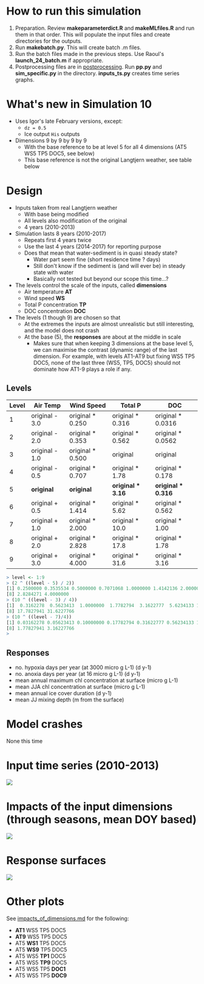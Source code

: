 # How to run this simulation

1. Preparation. Review **makeparameterdict.R** and **makeMLfiles.R** and run
   them in that order. This will populate the input files and create
   directories for the outputs.
1. Run **makebatch.py**. This will create batch .m files.
1. Run the batch files made in the previous steps. Use Raoul's
   **launch\_24\_batch.m** if appropriate.
1. Postprocessing files are in [postprocessing](postprocessing). Run
   **pp.py** and **sim_specific.py** in the
   directory. **inputs_ts.py** creates time series graphs.

# What's new in Simulation 10

* Uses Igor's late February versions, except:
  * `dz = 0.5`
  * Ice output `His` outputs
* Dimensions 9 by 9 by 9 by 9
  * With the base reference to be at level 5 for all 4 dimensions
    (AT5 WS5 TP5 DOC5, see below)
  * This base reference is not the original Langtjern weather, see
    table below

# Design

* Inputs taken from real Langtjern weather
  * With base being modified
  * All levels also modification of the original
  * 4 years (2010-2013)
* Simulation lasts 8 years (2010-2017)
  * Repeats first 4 years twice
  * Use the last 4 years (2014-2017) for reporting purpose
  * Does that mean that water-sediment is in quasi steady state?
    * Water part seem fine (short residence time ? days)
	* Still don't know if the sediment is (and will ever be) in steady
      state with water
	* Basically not tested but beyond our scope this time...?
* The levels control the scale of the inputs, called **dimensions**
  * Air temperature **AT**
  * Wind speed **WS**
  * Total P concentration **TP**
  * DOC concentration **DOC**
* The levels (1 though 9) are chosen so that
  * At the extremes the inputs are almost unrealistic but still
    interesting, and the model does not crash
  * At the base (5), the **responses** are about at the middle in
    scale
	  * Makes sure that when keeping 3 dimensions at the base level 5,
        we can maximise the contrast (dynamic range) of the last
        dimension. For example, with levels AT1-AT9 but fixing WS5 TP5
        DOC5, none of the last three (WS5, TP5, DOC5) should not
        dominate how AT1-9 plays a role if any.

## Levels

Level | Air Temp   | Wind Speed       | Total P             | DOC
--- | ------------ | ---------------- | ------------------- | -----------------
1 | original - 3.0 | original * 0.250 | original * 0.316    | original * 0.0316
2 | original - 2.0 | original * 0.353 | original * 0.562    | original * 0.0562
3 | original - 1.0 | original * 0.500 | original         | original
4 | original - 0.5 | original * 0.707 | original * 1.78     | original * 0.178
5 | **original**   | **original**     | **original * 3.16** | **original * 0.316**
6 | original + 0.5 | original * 1.414 | original * 5.62     | original * 0.562
7 | original + 1.0 | original * 2.000 | original * 10.0     | original * 1.00
8 | original + 2.0 | original * 2.828 | original * 17.8     | original * 1.78
9 | original + 3.0 | original * 4.000 | original * 31.6     | original * 3.16

```R
> level <- 1:9
> (2 ^ ((level - 5) / 2))
[1] 0.2500000 0.3535534 0.5000000 0.7071068 1.0000000 1.4142136 2.0000000
[8] 2.8284271 4.0000000
> (10 ^ ((level - 3) / 4))
[1]  0.3162278  0.5623413  1.0000000  1.7782794  3.1622777  5.6234133 10.0000000
[8] 17.7827941 31.6227766
> (10 ^ ((level - 7)/4))
[1] 0.03162278 0.05623413 0.10000000 0.17782794 0.31622777 0.56234133 1.00000000
[8] 1.77827941 3.16227766
>
```

## Responses

* no. hypoxia days per year (at 3000 micro g L-1) (d y-1)
* no. anoxia days per year (at 16 micro g L-1) (d y-1)
* mean annual maximum chl concentration at surface (micro g L-1)
* mean JJA chl concentration at surface (micro g L-1)
* mean annual ice cover duration (d y-1)
* mean JJ mixing depth (m from the surface)

# Model crashes

None this time

# Input time series (2010-2013)

![](postprocessing/inputs/allinputs.png)

# Impacts of the input dimensions (through seasons, mean DOY based)

![](postprocessing/loops.png)

# Response surfaces

![](postprocessing/RSver3.png)

# Other plots

See [impacts\_of\_dimensions.md](impacts_of_dimensions.md) for the following:
* **AT1** WS5 TP5 DOC5
* **AT9** WS5 TP5 DOC5
* AT5 **WS1** TP5 DOC5
* AT5 **WS9** TP5 DOC5
* AT5 WS5 **TP1** DOC5
* AT5 WS5 **TP9** DOC5
* AT5 WS5 TP5 **DOC1**
* AT5 WS5 TP5 **DOC9**
